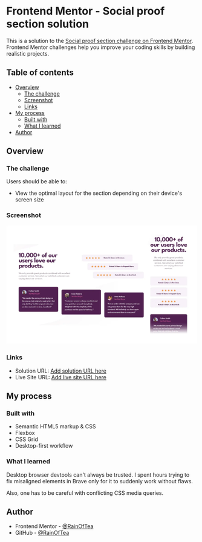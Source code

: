 # Frontend Mentor - Social proof section solution

This is a solution to the [Social proof section challenge on Frontend Mentor](https://www.frontendmentor.io/challenges/social-proof-section-6e0qTv_bA). Frontend Mentor challenges help you improve your coding skills by building realistic projects.

## Table of contents

- [Overview](#overview)
  - [The challenge](#the-challenge)
  - [Screenshot](#screenshot)
  - [Links](#links)
- [My process](#my-process)
  - [Built with](#built-with)
  - [What I learned](#what-i-learned)
- [Author](#author)

## Overview

### The challenge

Users should be able to:

- View the optimal layout for the section depending on their device's screen size

### Screenshot

![](./images/screenshot.webp)

### Links

- Solution URL: [Add solution URL here](https://your-solution-url.com)
- Live Site URL: [Add live site URL here](https://your-live-site-url.com)

## My process

### Built with

- Semantic HTML5 markup & CSS
- Flexbox
- CSS Grid
- Desktop-first workflow

### What I learned

Desktop browser devtools can't always be trusted. I spent hours trying to fix misaligned elements in Brave only for it to suddenly work without flaws.

Also, one has to be careful with conflicting CSS media queries.

## Author

- Frontend Mentor - [@RainOfTea](https://www.frontendmentor.io/profile/RainOfTea)
- GitHub - [@RainOfTea](https://github.com/RainOfTea)
